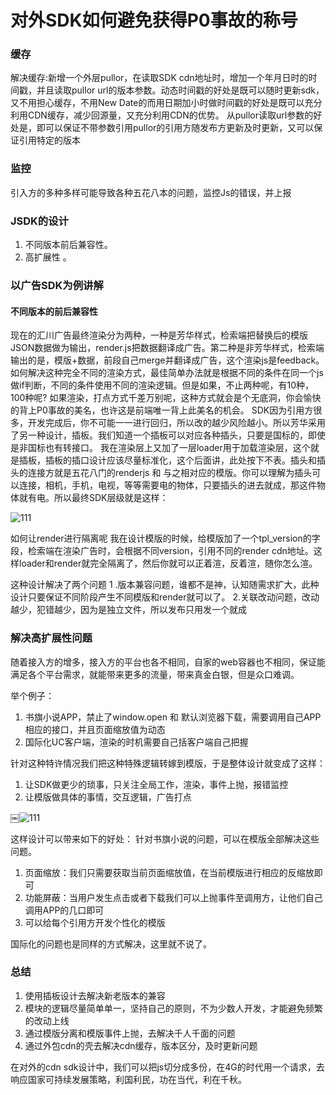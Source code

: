 # 对外SDK如何避免获得P0事故的称号
### 缓存
解决缓存:新增一个外层pullor，在读取SDK cdn地址时，增加一个年月日时的时间戳，并且读取pullor url的版本参数。动态时间戳的好处是既可以随时更新sdk，又不用担心缓存，不用New Date的而用日期加小时做时间戳的好处是既可以充分利用CDN缓存，减少回源量，又充分利用CDN的优势。
从pullor读取url参数的好处是，即可以保证不带参数引用pullor的引用方随发布方更新及时更新，又可以保证引用特定的版本

### 监控

引入方的多种多样可能导致各种五花八本的问题，监控Js的错误，并上报

### JSDK的设计
 1. 不同版本前后兼容性。
 2. 高扩展性 。

### 以广告SDK为例讲解
#### 不同版本的前后兼容性

现在的汇川广告最终渲染分为两种，一种是芳华样式，检索端把替换后的模版JSON数据做为输出，render.js把数据翻译成广告。第二种是非芳华样式，检索端输出的是，模版+数据，前段自己merge并翻译成广告，这个渲染js是feedback。
	如何解决这种完全不同的渲染方式，最佳简单办法就是根据不同的条件在同一个js做if判断，不同的条件使用不同的渲染逻辑。但是如果，不止两种呢，有10种，100种呢?  如果渲染，打点方式千差万别呢，这种方式就会是个无底洞，你会愉快的背上P0事故的美名，也许这是前端唯一背上此美名的机会。
 SDK因为引用方很多，开发完成后，你不可能一一进行回归，所以改的越少风险越小。所以芳华采用了另一种设计，插板。我们知道一个插板可以对应各种插头，只要是国标的，即使是非国标也有转接口。
我在渲染层上又加了一层loader用于加载渲染层，这个就是插板，插板的插口设计应该尽量标准化，这个后面讲，此处按下不表。插头和插头的连接方就是五花八门的renderjs 和 与之相对应的模版。你可以理解为插头可以连接，相机，手机，电视，等等需要电的物体，只要插头的进去就成，那这件物体就有电。所以最终SDK层级就是这样：

![111](http://p8.qhimg.com/t01033c452e4f3b9822.png)

如何让render进行隔离呢
我在设计模版的时候，给模版加了一个tpl_version的字段，检索端在渲染广告时，会根据不同version，引用不同的render cdn地址。这样loader和render就完全隔离了，然后你就可以正着渲，反着渲，随你怎么渲。

这种设计解决了两个问题
1 .版本兼容问题，谁都不是神，认知随需求扩大，此种设计只要保证不同阶段产生不同模版和render就可以了。
2.关联改动问题，改动越少，犯错越少，因为是独立文件，所以发布只用发一个就成

### 解决高扩展性问题
随着接入方的增多，接入方的平台也各不相同，自家的web容器也不相同，保证能满足各个平台需求，就能带来更多的流量，带来真金白银，但是众口难调。

举个例子：
1. 书旗小说APP，禁止了window.open 和 默认浏览器下载，需要调用自己APP相应的接口，并且页面缩放值为动态
2. 国际化UC客户端，渲染的时机需要自己括客户端自己把握


针对这种特许情况我们把这种特殊逻辑转嫁到模版，于是整体设计就变成了这样：
1. 让SDK做更少的琐事，只关注全局工作，渲染，事件上抛，报错监控
2. 让模版做具体的事情，交互逻辑，广告打点


￼![111](http://p2.qhimg.com/t0169ed91dbcca09456.png)

这样设计可以带来如下的好处：
针对书旗小说的问题，可以在模版全部解决这些问题。
1. 页面缩放：我们只需要获取当前页面缩放值，在当前模版进行相应的反缩放即可
2. 功能屏蔽：当用户发生点击或者下载我们可以上抛事件至调用方，让他们自己调用APP的几口即可
3. 可以给每个引用方开发个性化的模版

国际化的问题也是同样的方式解决，这里就不说了。

### 总结
1. 使用插板设计去解决新老版本的兼容
2. 模块的逻辑尽量简单单一，坚持自己的原则，不为少数人开发，才能避免频繁的改动上线
3. 通过模版分离和模版事件上抛，去解决千人千面的问题
4. 通过外包cdn的壳去解决cdn缓存，版本区分，及时更新问题

在对外的cdn sdk设计中，我们可以把js切分成多份，在4G的时代用一个请求，去响应国家可持续发展策略，利国利民，功在当代，利在千秋。
